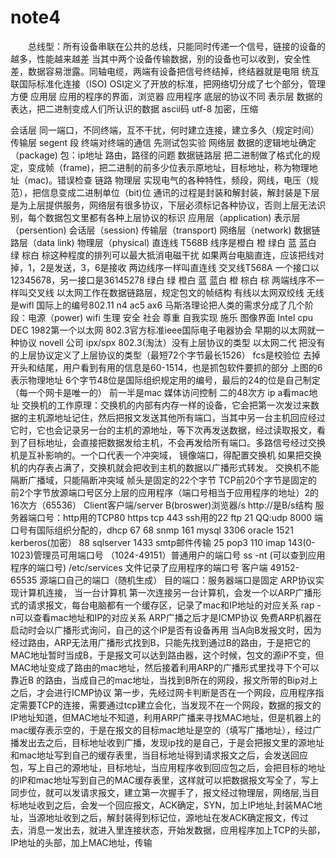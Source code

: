 # note4
&ensp;&ensp;&ensp;&ensp;总线型：所有设备串联在公共的总线，只能同时传递一个信号，链接的设备的越多，性能越来越差
当其中两个设备传输数据，别的设备也可以收到，安全性差，数据容易泄露。同轴电缆，两端有设备把信号终结掉，终结器就是电阻
统互联国际标准化连接（ISO) 
OSI定义了开放的标准，把网络切分成了七个部分，管理方便
应用层    应用的程序的界面，浏览器  应用程序  底层的协议不同
表示层  数据的表达，把二进制变成人们所认识的数据  ascii码  utf-8   加密，压缩 

会话层  同一端口，不同终端，互不干扰，何时建立连接，建立多久（规定时间）
传输层  segent  段   终端对终端的通信  先测试包实验
网络层  数据的逻辑地址确定（package) 包：ip地址  路由，路径的问题
数据链路层   把二进制做了格式化的规定，变成帧（frame)，把二进制的前多少位表示原地址，目标地址，称为物理地址（mac)。错误检查   链路
物理层  实现电气的各种特性，频段，网线，电压（规范），把信息变成二进制单位（bit)位
通讯的过程是封装和解封装，解封装是下层是为上层提供服务，网络层有很多协议，下层必须标记各种协议，否则上层无法识别，每个数据包文里都有各种上层协议的标识
  应用层（application)    表示层（persention)  会话层（session)   传输层（transport)    网络层（network)     数据链路层（data link)   物理层（physical)
  直连线 T568B  线序是橙白  橙  绿白  蓝   蓝白   绿   棕白  棕这种程度的排列可以最大抵消电磁干扰
如果两台电脑直连，应该把线对掉，1，2是发送，3，6是接收    两边线序一样叫直连线
交叉线T568A   一个接口以12345678，另一接口是36145278   绿白  绿  橙白  蓝 蓝白   橙  棕白  棕
两端线序不一样叫交叉线
以太网工作在数据链路层，规定包文的帧结构
有线以太网双绞线    无线是wifl   国际上的编号802.11        n4  ac5  ax6
马斯洛理论把人类的需求分成了几个阶段：电源（power)   wifi  生理  安全  社会  尊重  自我实现
施乐  图像界面     Intel   cpu     DEC   1982第一个以太网     802.3官方标准ieee国际电子电器协会
早期的以太网就一种协议   novell 公司      ipx/spx   802.3(淘汰）没有上层协议的类型
以太网二代  把没有的上层协议定义了上层协议的类型（最短72个字节最长1526）
  fcs是校验位  去掉开头和结尾，用户看到有用的信息是60-1514，也是抓包软件要抓的部分
上图的6表示物理地址 6个字节48位是国际组织规定用的编号，最后的24的位是自己制定（每一个网卡是唯一的） 前一半是mac  媒体访问控制   二的48次方      ip  a看mac地址
交换机的工作原理：交换机的内部有内存一样的设备，它会把第一次发过来数据的主机源地址记住，然后把报文发送其他所有端口，当其中另一台主机回应经过它时，它也会记录另一台的主机的源地址，等下次再发送数据，经过读取报文，看到了目标地址，会直接把数据发给主机，不会再发给所有端口。多路信号经过交换机是互补影响的。一个口代表一个冲突域，
镜像端口，得配置交换机
如果把交换机的内存表占满了，交换机就会把收到主机的数据以广播形式转发。
交换机不能隔断广播域，只能隔断冲突域
帧头是固定的22个字节
TCP前20个字节是固定的
前2个字节放源端口号区分上层的应用程序（端口号相当于应用程序的地址）2的16次方（65536）
Client客户端/server        B(broswer)浏览器/s   http://是B/s结构
服务器端口号：http用的TCP80    https tcp  443          ssh用的22      ftp   21      QQ:udp  8000  端口号有国际组织分配的，dhcp 67 68    snmp 161      mysql   3306     oracle  1521   kerberos(加密）   88 sqlserver  1433         smtp邮件传输  25    pop3   110        imap  143(0-1023)管理员可用端口号       （1024-49151）普通用户的端口号      ss -nt (可以查到应用程序的端口号)        /etc/services    文件记录了应用程序的端口号
客户端    49152-65535
源端口自己的端口（随机生成）
目的端口：服务器端口是固定
ARP协议实现计算机连接，
当一台计算机 第一次连接另一台计算机，会发一个以ARP广播形式的请求报文，每台电脑都有一个缓存区，记录了mac和IP地址的对应关系
rap -n可以查看mac地址和IP的对应关系
ARP广播之后才是ICMP协议
免费ARP机器在启动时会以广播形式询问，自己的这个IP是否有设备再用
当A向B发报文时，因为经过路由，ARP无法用广播形式找到B，只能先找到通过B的路由，于是把它的MAC地址暂时当成B，于是报文可以达到路由器，这个时候，包文的源iP不变，但MAC地址变成了路由的mac地址，然后接着利用ARP的广播形式里找寻下个可以靠近B 的路由，当成自己的mac地址，当找到B所在的网段，报文所带的Bip对上之后，才会进行ICMP协议
第一步，先经过网卡判断是否在一个网段，应用程序指定需要TCP的连接，需要通过tcp建立会化，当发现不在一个网段，数据的报文的IP地址知道，但MAC地址不知道，利用ARP广播来寻找MAC地址，但是机器上的mac缓存表示空的，于是在报文的目标mac地址是空的（填写广播地址），经过广播发出去之后，目标地址收到广播，发现ip找的是自己，于是会把报文里的源地址和mac地址写到自己的缓存表里，当目标地址得到请求报文之后，会发送回应包，写上自己的源地址，目标地址，当应用程序收到回应包之后，会把目标的地址的IP和mac地址写到自己的MAC缓存表里，这样就可以把数据报文写全了，写上同步位，就可以发请求报文，建立第一次握手了，报文经过物理层，网络层,当目标地址收到之后，会发一个回应报文，ACK确定，SYN，加上IP地址,封装MAC地址，当源地址收到之后，解封装得到标记位，源地址在发ACK确定报文，传过去，消息一发出去，就进入里连接状态，开始发数据，应用程序加上TCP的头部，IP地址的头部，加上MAC地址，传输

